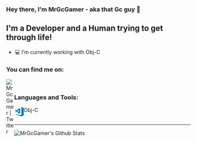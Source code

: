 ### Hey there, I'm MrGcGamer - aka that Gc guy 👋

## I'm a Developer and a Human trying to get through life!
- 💻 I’m currently working with Obj-C

### You can find me on:

[<img align="left" alt="MrGcGamer | Twitter" width="22px" src="https://cdn.jsdelivr.net/npm/simple-icons@v3/icons/twitter.svg" />][twitter]

<br />

### Languages and Tools:

<img align="left" alt="Visual Studio Code" width="26px" src="https://raw.githubusercontent.com/github/explore/80688e429a7d4ef2fca1e82350fe8e3517d3494d/topics/visual-studio-code/visual-studio-code.png" />
Obj-C
<br />
<br />


---

<img align="left" alt="MrGcGamer's Github Stats" src="https://github-readme-stats.vercel.app/api?username=MrGcGamer&show_icons=true&hide_border=true&theme=shades-of-purple" />

[twitter]: https://twitter.com/MrGcGamer